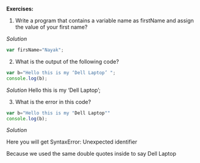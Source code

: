 **Exercises:**

1. Write a program that contains a variable name as firstName and assign the value of your first name?

*Solution*

```javascript
var firsName="Nayak";
```

2. What is the output of the following code?

``` javascript
var b="Hello this is my ‘Dell Laptop’ ";
console.log(b);
```

*Solution*
Hello this is my ‘Dell Laptop’;
 
3. What is the error in this code?

```javascript
var b="Hello this is my "Dell Laptop""
console.log(b);
```

*Solution*

Here you will get 
SyntaxError: Unexpected identifier

Because we used the same double quotes inside to say Dell Laptop
